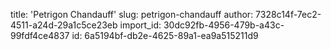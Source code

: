 title: 'Petrigon Chandauff'
slug: petrigon-chandauff
author: 7328c14f-7ec2-4511-a24d-29a1c5ce23eb
import_id: 30dc92fb-4956-479b-a43c-99fdf4ce4837
id: 6a5194bf-db2e-4625-89a1-ea9a515211d9
